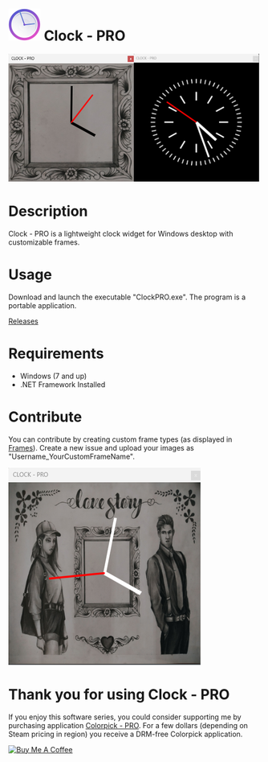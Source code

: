 # <img src="https://raw.githubusercontent.com/jetspiking/ClockPRO/main/Press/Icon.png" width="64" height="64"> Clock - PRO
<img src="https://raw.githubusercontent.com/jetspiking/ClockPRO/main/Screenshots/Screenshot1.png" Width="250"><img src="https://raw.githubusercontent.com/jetspiking/ClockPRO/main/Screenshots/Screenshot2.png" Width="250">

# Description
Clock - PRO is a lightweight clock widget for Windows desktop with customizable frames.

# Usage
Download and launch the executable "ClockPRO.exe". The program is a portable application.

[Releases](https://github.com/jetspiking/ClockPRO/releases)

# Requirements
- Windows (7 and up)
- .NET Framework Installed

# Contribute
You can contribute by creating custom frame types (as displayed in [Frames](https://github.com/jetspiking/ClockPRO/Frames)). Create a new issue and upload your images as "Username_YourCustomFrameName".

<img src="https://raw.githubusercontent.com/jetspiking/ClockPRO/main/Screenshots/Screenshot0.png">

# Thank you for using Clock - PRO
If you enjoy this software series, you could consider supporting me by purchasing application [Colorpick - PRO](https://store.steampowered.com/app/1388790/Colorpick__PRO). For a few dollars (depending on Steam pricing in region) you receive a DRM-free Colorpick application.

<a href="https://www.buymeacoffee.com/DustinHendriks" target="_blank"><img src="https://cdn.buymeacoffee.com/buttons/default-orange.png" alt="Buy Me A Coffee" height="41" width="174"></a>
